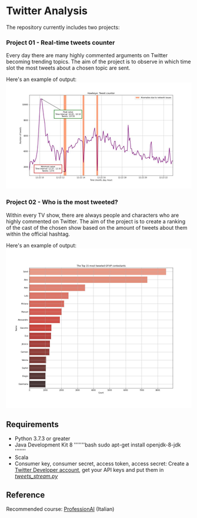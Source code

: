 # Twitter Analysis

The repository currently includes two projects:

### Project 01 - Real-time tweets counter
Every day there are many highly commented arguments on Twitter becoming trending topics. The aim of the project is to observe in which time slot the most tweets about a chosen topic are sent.

Here's an example of output:
![hawkeye_output](https://github.com/DanielDaduyo/Tweets_Analysis/blob/main/01%20-%20Tweet%20counter/output/hawkeye.jpg)

### Project 02 - Who is the most tweeted?
Within every TV show, there are always people and characters who are highly commented on Twitter. The aim of the project is to create a ranking of the cast of the chosen show based on the amount of tweets about them within the official hashtag.

Here's an example of output:
![GFVIP_output](https://github.com/DanielDaduyo/tweets_analysis/blob/main/02%20-%20Who%20is%20the%20most%20tweeted%3F/output/GFVIP_2021_12_19_cont.jpg)

## Requirements
* Python 3.7.3 or greater
* Java Development Kit 8
'''''''bash
sudo apt-get install openjdk-8-jdk
'''''''
* Scala
* Consumer key, consumer secret, access token, access secret: Create a [Twitter Developer account](https://developer.twitter.com/en), get your API keys and put them in [*tweets_stream.py*](https://github.com/DanielDaduyo/tweets_analysis/blob/main/01%20-%20Tweet%20counter/tweets_stream.py)

## Reference
Recommended course: [ProfessionAI](https://www.profession.ai) (Italian)

